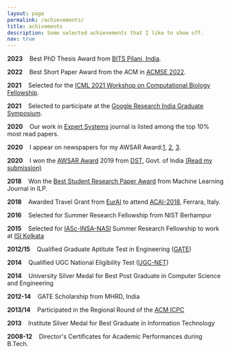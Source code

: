 ```yaml
---
layout: page
permalink: /achievements/
title: achivements
description: Some selected achievements that I like to show off.
nav: true
---
```


**2023**&nbsp;&nbsp;&nbsp; Best PhD Thesis Award from <a rel="external nofollow" href="https://universe.bits-pilani.ac.in/index.aspx" target="_blank">BITS Pilani, India</a>.

**2022**&nbsp;&nbsp;&nbsp; Best Short Paper Award from the ACM in <a rel="external nofollow" href="https://dl.acm.org/doi/10.1145/3476883.3520216" target="_blank">ACMSE 2022</a>.

**2021**&nbsp;&nbsp;&nbsp; Selected for the <a rel="external nofollow" href="https://icml.cc/virtual/2021/workshop/8366" target="_blank">ICML 2021 Workshop on Computational Biology Fellowship</a>.

**2021**&nbsp;&nbsp;&nbsp; Selected to participate at the <a rel="external nofollow" href="https://sites.google.com/view/graduatesymposium2021" target="_blank">Google Research India Graduate Symposium</a>.

**2020**&nbsp;&nbsp;&nbsp; Our work in <a rel="external nofollow" href="https://onlinelibrary.wiley.com/doi/abs/10.1111/exsy.12327" target="_blank">Expert Systems</a> journal is listed among the top 10% most read papers.

**2020**&nbsp;&nbsp;&nbsp; I appear on newspapers for my AWSAR Award:<a rel="external nofollow" href="http://epaper.thegoan.net/2583778/The-Goan-Everyday/The-Goan-Everyday?fbclid=IwAR0Ji7bjAAH5_DbZa6_T9yMW5dVNieryEwX_wuVSBfIw_b0J8Hnv99A9yE8#page/4/1" target="_blank">1</a>, <a rel="external nofollow" href="http://epaper.navhindtimes.in/NewsDetail.aspx?storyid=30117&date=2020-03-13&pageid=1&fbclid=IwAR11Ijk-OCrvjYmaKz641axQDBtFGd_9CCXta_lkldEw4x84IIyQ4bN6kfU" target="_blank">2</a>, <a rel="external nofollow" href="http://epaper.gomantaktimes.com/FlashClient/Client_Panel_ipad.aspx?ed=GTGOA%2cMain&dt=2020_03_16#currPage=2" target="_blank">3</a>.

**2020**&nbsp;&nbsp;&nbsp; I won the <a rel="external nofollow" href="https://www.awsar-dst.in/" target="_blank">AWSAR Award</a> 2019 from <a href="https://dst.gov.in/" target="_blank">DST</a>, Govt. of India [(Read my submission)](https://tirtharajdash.github.io/blog/2020/Lets-build-intelligent-machines-with-hide-and-seek/)

**2018**&nbsp;&nbsp;&nbsp; Won the <a rel="external nofollow" href="http://ilp2018.unife.it/awards/" target="_blank">Best Student Research Paper Award</a> from Machine Learning Journal in ILP.

**2018**&nbsp;&nbsp;&nbsp; Awarded Travel Grant from <a rel="external nofollow" href="https://www.eurai.org/" target="_blank">EurAI</a> to attend <a rel="external nofollow" href="http://acai2018.unife.it/" target="_blank">ACAI-2018</a>, Ferrara, Italy.

**2016**&nbsp;&nbsp;&nbsp; Selected for Summer Research Fellowship from NIST Berhampur

**2015**&nbsp;&nbsp;&nbsp; Selected for <a rel="external nofollow" href="https://www.ias.ac.in/" target="_blank">IASc-INSA-NASI</a> Summer Research Fellowship to work at <a rel="external nofollow" href="http://www.isical.ac.in/" target="_blank">ISI Kolkata</a>

**2012/15**&nbsp;&nbsp;&nbsp; Qualified Graduate Aptitute Test in Engineering (<a rel="external nofollow" href="https://en.wikipedia.org/wiki/Graduate_Aptitude_Test_in_Engineering" target="_blank">GATE</a>)

**2014**&nbsp;&nbsp;&nbsp; Qualified UGC National Eligibility Test (<a rel="external nofollow" href="https://en.wikipedia.org/wiki/National_Eligibility_Test" target="_blank">UGC-NET</a>)

**2014**&nbsp;&nbsp;&nbsp; University Silver Medal for Best Post Graduate in Computer Science and Engineering

**2012-14**&nbsp;&nbsp;&nbsp; GATE Scholarship from MHRD, India

**2013/14**&nbsp;&nbsp;&nbsp; Participated in the Regional Round of the <a rel="external nofollow" href="https://icpc.global/" target="_blank">ACM ICPC</a>

**2013**&nbsp;&nbsp;&nbsp; Institute Silver Medal for Best Graduate in Information Technology

**2008-12**&nbsp;&nbsp;&nbsp; Director's Certificates for Academic Performances during B.Tech.
